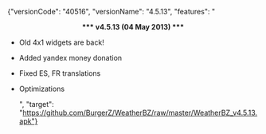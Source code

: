 ﻿{"versionCode": "40516", 
"versionName": "4.5.13", 
"features": "<center><strong>*** v4.5.13 (04 May 2013) ***</strong></center><p>
* Old 4x1 widgets are back!<p>
* Added yandex money donation<p>
* Fixed ES, FR translations<p>
* Optimizations<p>",
"target": "https://github.com/BurgerZ/WeatherBZ/raw/master/WeatherBZ_v4.5.13.apk"}